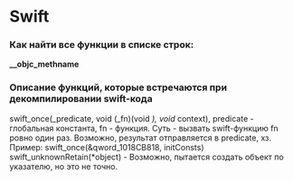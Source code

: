 # Swift

### Как найти все функции в списке строк:&#x20;

**\_\_objc\_methname**

### Описание функций, которые встречаются при декомпилировании swift-кода

swift\_once(_predicate, void (_fn)(void _), void_ context), predicate - глобальная константа, fn - функция. Суть - вызвать swift-функцию fn ровно один раз. Возможно, результат отправляется в predicate, хз. Пример: swift\_once(\&qword\_1018CB818, initConsts)\
swift\_unknownRetain(\*object) - Возможно, пытается создать объект по указателю, но это не точно.
